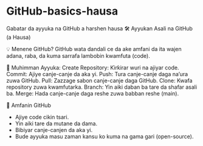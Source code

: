 # GitHub-basics-hausa
Gabatar da ayyuka na GitHub a harshen hausa
🛠 Ayyukan Asali na GitHub (a Hausa)

💡 Menene GitHub?
GitHub wata dandali ce da ake amfani da ita wajen adana, raba, da kuma sarrafa lambobin kwamfuta (code).

🧰 Muhimman Ayyuka:
Create Repository: Ƙirƙirar wuri na ajiyar code.
Commit: Ajiye canje-canje da aka yi.
Push: Tura canje-canje daga na’ura zuwa GitHub.
Pull: Zazzage sabon canje-canje daga GitHub.
Clone: Kwafa repository zuwa kwamfutarka.
Branch: Yin aiki daban ba tare da shafar asali ba.
Merge: Hada canje-canje daga reshe zuwa babban reshe (main).

📌 Amfanin GitHub
- Ajiye code cikin tsari.
- Yin aiki tare da mutane da dama.
- Bibiyar canje-canjen da aka yi.
- Bude ayyuka masu zaman kansu ko kuma na gama gari (open-source).
